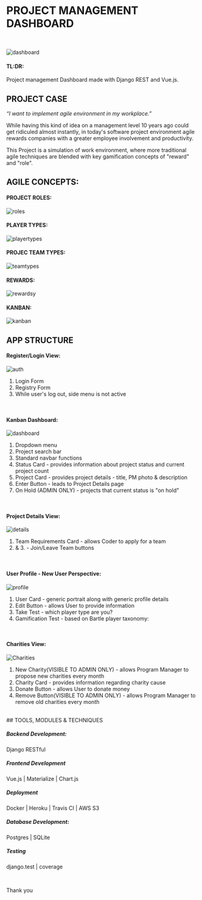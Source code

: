 # PROJECT MANAGEMENT DASHBOARD 

<br>

![dashboard](https://github.com/awesomedev82/ProjectManagement-Vue-Django/assets/149862258/af8fd417-3589-496b-95ad-01d363655dfb)

#### TL:DR:

Project management Dashboard made with Django REST and Vue.js.

## PROJECT CASE

*“I want to implement agile environment in my workplace.”* 

While having this kind of idea on a management level 10 years ago could get ridiculed almost instantly, in today's software project environment agile rewards companies with a greater employee involvement and productivity. 

This Project is a simulation of work environment, where more traditional agile techniques are blended with key gamification concepts of "reward" and "role".


## AGILE CONCEPTS:

#### PROJECT ROLES:

![roles](https://user-images.githubusercontent.com/26208598/41512090-40f3a3c8-727b-11e8-9ed4-dfd7f0c13d5a.JPG)


#### PLAYER TYPES:

![playertypes](https://user-images.githubusercontent.com/26208598/41512114-96dca320-727b-11e8-88a1-c24960f9b8b1.JPG)

#### PROJEC TEAM TYPES:

![teamtypes](https://user-images.githubusercontent.com/26208598/41512116-a100590a-727b-11e8-83b9-118ace92f85a.JPG)

#### REWARDS:

![rewardsy](https://user-images.githubusercontent.com/26208598/41512129-f4d0f990-727b-11e8-8038-f7a01565377d.JPG)

#### KANBAN: 

![kanban](https://user-images.githubusercontent.com/26208598/41512132-ff04108c-727b-11e8-8455-22e1e9ed5a0d.JPG)

## APP STRUCTURE

#### Register/Login View:

![auth](https://github.com/awesomedev82/ProjectManagement-Vue-Django/assets/149862258/f9e542e0-f7d2-4a6c-96e1-962984c18993)

1. Login Form
2. Registry Form 
3. While user's log out, side menu is not active

<br>

#### Kanban Dashboard:

![dashboard](https://github.com/awesomedev82/ProjectManagement-Vue-Django/assets/149862258/a0c8efce-bda5-49d0-af3f-247fdde04eea)

1. Dropdown menu
2. Project search bar 
3. Standard navbar functions
4. Status Card - provides information about project status and current project count
5. Project Card - provides project details - title, PM photo & description
6. Enter Button - leads to Project Details page
7. On Hold (ADMIN ONLY) - projects that current status is "on hold"

<br>

#### Project Details View:

![details](https://github.com/awesomedev82/ProjectManagement-Vue-Django/assets/149862258/93d0f5d7-a55e-4b49-b6a2-48366a2668d4)

1. Team Requirements Card  - allows Coder to apply for a team
2. & 3. - Join/Leave Team buttons

<br>

#### User Profile - New User Perspective:

![profile](https://github.com/awesomedev82/ProjectManagement-Vue-Django/assets/149862258/fbf8d6af-ab38-479e-bb09-fdf78f4c3f91)

1. User Card - generic portrait along with generic profile details
2. Edit Button - allows User to provide information
3. Take Test - which player type are you?
4. Gamification Test - based on Bartle player taxonomy:

<br>

#### Charities View:

![Charities](https://github.com/awesomedev82/ProjectManagement-Vue-Django/assets/149862258/dc34e196-ef15-4bb8-beba-199c77bb71a4)


1. New Charity(VISIBLE TO ADMIN ONLY) - allows Program Manager to propose new charities every month
2. Charity Card - provides information regarding charity cause 
3. Donate Button - allows User to donate money
4. Remove Button(VISIBLE TO ADMIN ONLY) - allows Program Manager to remove old charities every month

<br>
## TOOLS, MODULES & TECHNIQUES

##### Backend Development:
Django RESTful

##### Frontend Development
Vue.js | Materialize | Chart.js

##### Deployment
Docker | Heroku | Travis CI | AWS S3

##### Database Development:
Postgres | SQLite

##### Testing
django.test | coverage


<br>

Thank you
